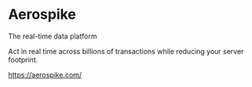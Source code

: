 Aerospike
=======
 The real-time data platform

Act in real time across billions of transactions while reducing your server footprint.

https://aerospike.com/